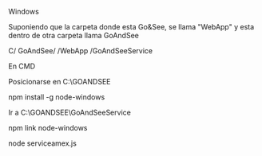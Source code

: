 Windows

Suponiendo que la carpeta donde esta Go&See, se llama "WebApp" y esta dentro de otra carpeta llama GoAndSee

C/
  GoAndSee/
          /WebApp
          /GoAndSeeService
        

En CMD

Posicionarse en C:\GOANDSEE

npm install -g node-windows

Ir a C:\GOANDSEE\GoAndSeeService

npm link node-windows

node serviceamex.js

